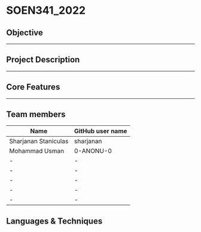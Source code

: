 # SOEN341_2022

## Objective

-----

## Project Description

  ---
## Core Features 
---


## Team members
| Name | GitHub user name |
| ------------- | ------------- |
| Sharjanan Staniculas  | sharjanan  |
| Mohammad Usman | 0-ANONU-0  |
|-| - |
| - | -|
| -| - |
| -|- |
| -| - |

## Languages & Techniques



